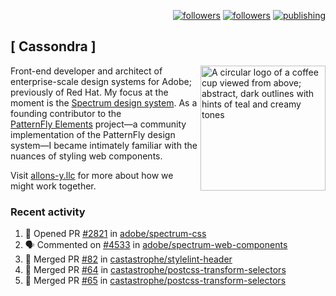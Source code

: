 <p align="right"><a rel="me" href="https://front-end.social/@castastrophe">
    <img alt="followers" title="Follow me on Mastodon" src="https://img.shields.io/mastodon/follow/109297102751309835?domain=https%3A%2F%2Ffront-end.social&label=Follow&logo=mastodon&logoColor=white&style=for-the-badge&labelColor=008080&color=006969"/></a>
  <a href="https://codepen.io/castastrophe/">
    <img alt="followers" title="Follow me on CodePen" src="https://img.shields.io/badge/23-1?color=640464&labelColor=7c007c&style=for-the-badge&logo=codepen&label=Follow"/></a>
<a href="https://castastrophe.medium.com/">
    <img alt="publishing" title="View articles on Medium" src="https://img.shields.io/badge/107-1?color=666&labelColor=444&label=subscribe&logo=medium&logoColor=white&style=for-the-badge"/></a>
</p>

## [&nbsp;Cassondra&nbsp;]

<img align="right" src="https://github-production-user-asset-6210df.s3.amazonaws.com/1840295/253016758-ba468774-1cd3-42c2-8f43-947b5eeb5edf.png" height="200" alt="A circular logo of a coffee cup viewed from above; abstract, dark outlines with hints of teal and creamy tones">

Front-end developer and architect of enterprise-scale design systems for Adobe; previously of Red Hat. My focus at the moment is the [Spectrum design system](https://github.com/adobe/spectrum-css). As a founding contributor to the [PatternFly&nbsp;Elements](https://github.com/patternfly/patternfly-elements) project&mdash;a community implementation of the PatternFly design system&mdash;I became intimately familiar with the nuances of styling web components.

Visit [allons-y.llc](http://allons-y.llc/) for more about how we might work together.

### Recent activity

<!--START_SECTION:activity-->
1. 💪 Opened PR [#2821](https://github.com/adobe/spectrum-css/pull/2821) in [adobe/spectrum-css](https://github.com/adobe/spectrum-css)
2. 🗣 Commented on [#4533](https://github.com/adobe/spectrum-web-components/pull/4533#issuecomment-2152945878) in [adobe/spectrum-web-components](https://github.com/adobe/spectrum-web-components)
3. 🎉 Merged PR [#82](https://github.com/castastrophe/stylelint-header/pull/82) in [castastrophe/stylelint-header](https://github.com/castastrophe/stylelint-header)
4. 🎉 Merged PR [#64](https://github.com/castastrophe/postcss-transform-selectors/pull/64) in [castastrophe/postcss-transform-selectors](https://github.com/castastrophe/postcss-transform-selectors)
5. 🎉 Merged PR [#65](https://github.com/castastrophe/postcss-transform-selectors/pull/65) in [castastrophe/postcss-transform-selectors](https://github.com/castastrophe/postcss-transform-selectors)
<!--END_SECTION:activity-->
